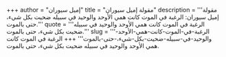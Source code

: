 +++
author = "إميل سيوران"
title = "مقولة إميل سيوران"
description = '''مقولة إميل سيوران: الرغبة في الموت كانت همي الأوحد والوحيد في سبيله ضحيت بكل شيء، حتى بالموت.'''
quote = '''الرغبة في الموت كانت همي الأوحد والوحيد في سبيله ضحيت بكل شيء، حتى بالموت.'''
slug = '''الرغبة-في-الموت-كانت-همي-الأوحد-والوحيد-في-سبيله-ضحيت-بكل-شيء،-حتى-بالموت'''
+++
الرغبة في الموت كانت همي الأوحد والوحيد في سبيله ضحيت بكل شيء، حتى بالموت.

